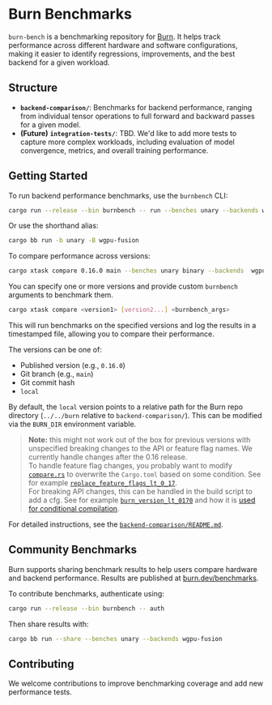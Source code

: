 # Burn Benchmarks

`burn-bench` is a benchmarking repository for [Burn](https://github.com/tracel-ai/burn). It helps
track performance across different hardware and software configurations, making it easier to
identify regressions, improvements, and the best backend for a given workload.

## Structure

- **`backend-comparison/`**: Benchmarks for backend performance, ranging from individual tensor
  operations to full forward and backward passes for a given model.
- **(Future)** **`integration-tests/`**: TBD. We'd like to add more tests to capture more complex
  workloads, including evaluation of model convergence, metrics, and overall training performance.

## Getting Started

To run backend performance benchmarks, use the `burnbench` CLI:

```sh
cargo run --release --bin burnbench -- run --benches unary --backends wgpu-fusion
```

Or use the shorthand alias:

```sh
cargo bb run -b unary -B wgpu-fusion
```

To compare performance across versions:

```sh
cargo xtask compare 0.16.0 main --benches unary binary --backends  wgpu wgpu-fusion
```

You can specify one or more versions and provide custom `burnbench` arguments to benchmark them.

```sh
cargo xtask compare <version1> [version2...] <burnbench_args>
```

This will run benchmarks on the specified versions and log the results in a timestamped file,
allowing you to compare their performance.

The versions can be one of:

- Published version (e.g., `0.16.0`)
- Git branch (e.g., `main`)
- Git commit hash
- `local`

By default, the `local` version points to a relative path for the Burn repo directory (`../../burn`
relative to `backend-comparison/`). This can be modified via the `BURN_DIR` environment variable.

> **Note:** this might not work out of the box for previous versions with unspecified breaking
> changes to the API or feature flag names. We currently handle changes after the 0.16 release.  
> To handle feature flag changes, you probably want to modify
> [`compare.rs`](./xtask/src/commands/compare.rs) to overwrite the `Cargo.toml` based on some
> condition. See for example
> [`replace_feature_flags_lt_0_17`](./xtask/src/commands/compare.rs#318).  
> For breaking API changes, this can be handled in the build script to add a cfg. See for example
> [`burn_version_lt_0170`](./backend-comparison/build.rs#L372) and how it is
> [used for conditional compilation](./backend-comparison/src/persistence/base.rs#L71).

For detailed instructions, see the [`backend-comparison/README.md`](./backend-comparison/README.md).

## Community Benchmarks

Burn supports sharing benchmark results to help users compare hardware and backend performance.
Results are published at [burn.dev/benchmarks](https://burn.dev/benchmarks/community-benchmarks).

To contribute benchmarks, authenticate using:

```sh
cargo run --release --bin burnbench -- auth
```

Then share results with:

```sh
cargo bb run --share --benches unary --backends wgpu-fusion
```

## Contributing

We welcome contributions to improve benchmarking coverage and add new performance tests.
